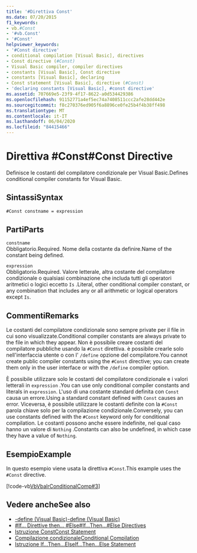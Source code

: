 ```yaml
---
title: '#Direttiva Const'
ms.date: 07/20/2015
f1_keywords:
- vb.#Const
- '#vb.Const'
- '#Const'
helpviewer_keywords:
- '#Const directive'
- conditional compilation [Visual Basic], directives
- Const directive (#Const)
- Visual Basic compiler, compiler directives
- constants [Visual Basic], Const directive
- constants [Visual Basic], declaring
- Const statement [Visual Basic], directive (#Const)
- 'declaring constants [Visual Basic], #const directive'
ms.assetid: 707669e5-23f9-4f17-8622-a0d534429386
ms.openlocfilehash: 91152771a4ef5ec74a7408511ccc2afe28dd442e
ms.sourcegitcommit: f8c270376ed905f6a8896ce0fe25b4f4b38ff498
ms.translationtype: MT
ms.contentlocale: it-IT
ms.lasthandoff: 06/04/2020
ms.locfileid: "84415466"
---
```

# <a name="const-directive"></a><span data-ttu-id="dfdbd-102">Direttiva #Const</span><span class="sxs-lookup"><span data-stu-id="dfdbd-102">#Const Directive</span></span>

<span data-ttu-id="dfdbd-103">Definisce le costanti del compilatore condizionale per Visual Basic.</span><span class="sxs-lookup"><span data-stu-id="dfdbd-103">Defines conditional compiler constants for Visual Basic.</span></span>  
  
## <a name="syntax"></a><span data-ttu-id="dfdbd-104">Sintassi</span><span class="sxs-lookup"><span data-stu-id="dfdbd-104">Syntax</span></span>  
  
```vb  
#Const constname = expression  
```  
  
## <a name="parts"></a><span data-ttu-id="dfdbd-105">Parti</span><span class="sxs-lookup"><span data-stu-id="dfdbd-105">Parts</span></span>  

 `constname`  
 <span data-ttu-id="dfdbd-106">Obbligatorio.</span><span class="sxs-lookup"><span data-stu-id="dfdbd-106">Required.</span></span> <span data-ttu-id="dfdbd-107">Nome della costante da definire.</span><span class="sxs-lookup"><span data-stu-id="dfdbd-107">Name of the constant being defined.</span></span>  
  
 `expression`  
 <span data-ttu-id="dfdbd-108">Obbligatorio.</span><span class="sxs-lookup"><span data-stu-id="dfdbd-108">Required.</span></span> <span data-ttu-id="dfdbd-109">Valore letterale, altra costante del compilatore condizionale o qualsiasi combinazione che includa tutti gli operatori aritmetici o logici eccetto `Is` .</span><span class="sxs-lookup"><span data-stu-id="dfdbd-109">Literal, other conditional compiler constant, or any combination that includes any or all arithmetic or logical operators except `Is`.</span></span>  
  
## <a name="remarks"></a><span data-ttu-id="dfdbd-110">Commenti</span><span class="sxs-lookup"><span data-stu-id="dfdbd-110">Remarks</span></span>  

 <span data-ttu-id="dfdbd-111">Le costanti del compilatore condizionale sono sempre private per il file in cui sono visualizzate.</span><span class="sxs-lookup"><span data-stu-id="dfdbd-111">Conditional compiler constants are always private to the file in which they appear.</span></span> <span data-ttu-id="dfdbd-112">Non è possibile creare costanti del compilatore pubbliche usando la `#Const` direttiva. è possibile crearle solo nell'interfaccia utente o con l' `/define` opzione del compilatore.</span><span class="sxs-lookup"><span data-stu-id="dfdbd-112">You cannot create public compiler constants using the `#Const` directive; you can create them only in the user interface or with the `/define` compiler option.</span></span>  
  
 <span data-ttu-id="dfdbd-113">È possibile utilizzare solo le costanti del compilatore condizionale e i valori letterali in `expression` .</span><span class="sxs-lookup"><span data-stu-id="dfdbd-113">You can use only conditional compiler constants and literals in `expression`.</span></span> <span data-ttu-id="dfdbd-114">L'uso di una costante standard definita con `Const` causa un errore.</span><span class="sxs-lookup"><span data-stu-id="dfdbd-114">Using a standard constant defined with `Const` causes an error.</span></span> <span data-ttu-id="dfdbd-115">Viceversa, è possibile utilizzare le costanti definite con la `#Const` parola chiave solo per la compilazione condizionale.</span><span class="sxs-lookup"><span data-stu-id="dfdbd-115">Conversely, you can use constants defined with the `#Const` keyword only for conditional compilation.</span></span> <span data-ttu-id="dfdbd-116">Le costanti possono anche essere indefinite, nel qual caso hanno un valore di `Nothing` .</span><span class="sxs-lookup"><span data-stu-id="dfdbd-116">Constants can also be undefined, in which case they have a value of `Nothing`.</span></span>  
  
## <a name="example"></a><span data-ttu-id="dfdbd-117">Esempio</span><span class="sxs-lookup"><span data-stu-id="dfdbd-117">Example</span></span>  

 <span data-ttu-id="dfdbd-118">In questo esempio viene usata la direttiva `#Const`.</span><span class="sxs-lookup"><span data-stu-id="dfdbd-118">This example uses the `#Const` directive.</span></span>  
  
 [!code-vb[VbVbalrConditionalComp#3](~/samples/snippets/visualbasic/VS_Snippets_VBCSharp/VbVbalrConditionalComp/VB/Class1.vb#3)]  
  
## <a name="see-also"></a><span data-ttu-id="dfdbd-119">Vedere anche</span><span class="sxs-lookup"><span data-stu-id="dfdbd-119">See also</span></span>

- [<span data-ttu-id="dfdbd-120">-define (Visual Basic)</span><span class="sxs-lookup"><span data-stu-id="dfdbd-120">-define (Visual Basic)</span></span>](../../reference/command-line-compiler/define.md)
- [<span data-ttu-id="dfdbd-121">#If... Direttive then... #Else</span><span class="sxs-lookup"><span data-stu-id="dfdbd-121">#If...Then...#Else Directives</span></span>](if-then-else-directives.md)
- [<span data-ttu-id="dfdbd-122">Istruzione Const</span><span class="sxs-lookup"><span data-stu-id="dfdbd-122">Const Statement</span></span>](../statements/const-statement.md)
- [<span data-ttu-id="dfdbd-123">Compilazione condizionale</span><span class="sxs-lookup"><span data-stu-id="dfdbd-123">Conditional Compilation</span></span>](../../programming-guide/program-structure/conditional-compilation.md)
- [<span data-ttu-id="dfdbd-124">Istruzione If...Then...Else</span><span class="sxs-lookup"><span data-stu-id="dfdbd-124">If...Then...Else Statement</span></span>](../statements/if-then-else-statement.md)
